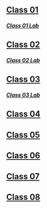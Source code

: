 ## [Class 01](/Reading-Notes/102/Class01)

##### [Class 01 Lab](/Reading-Notes/102/Class01/Lab01)

## [Class 02](/Reading-Notes/102/Class02)

##### [Class 02 Lab](/Reading-Notes/102/Class02/Lab02)

## [Class 03](/Reading-Notes/102/Class03)

##### [Class 03 Lab](/Reading-Notes/102/Class03/Lab03)

## [Class 04](/Reading-Notes/102/Class04)

## [Class 05](/Reading-Notes/102/Class05)

## [Class 06](/Reading-Notes/102/Class06)

## [Class 07](/Reading-Notes/102/Class07)

## [Class 08](/Reading-Notes/102/Class08)
